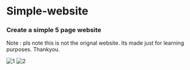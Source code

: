 # Simple-website

### Create a simple 5 page website

Note : pls note this is not the orignal website. Its made just for learning purposes. Thankyou.

![1](https://user-images.githubusercontent.com/25743889/32411019-5732cba4-c1f6-11e7-90c5-85cc5d3a970c.png)
![2](https://user-images.githubusercontent.com/25743889/32411020-576d8988-c1f6-11e7-8637-4914564f8fb9.png)
